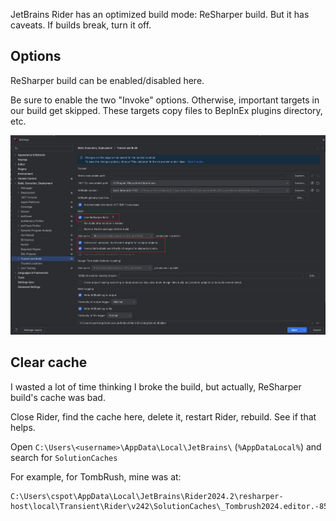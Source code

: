 JetBrains Rider has an optimized build mode: ReSharper build. But it has caveats. If builds break, turn it off.

## Options

ReSharper build can be enabled/disabled here.

Be sure to enable the two "Invoke" options. Otherwise, important targets in our build get skipped. These targets copy
files to BepInEx plugins directory, etc.

![](./images/jetbrains-rider-resharperbuild-options.png)

## Clear cache

I wasted a lot of time thinking I broke the build, but actually, ReSharper build's cache was bad.

Close Rider, find the cache here, delete it, restart Rider, rebuild.  See if that helps.

Open `C:\Users\<username>\AppData\Local\JetBrains\` (`%AppDataLocal%`) and search for `SolutionCaches`

For example, for TombRush, mine was at:

```
C:\Users\cspot\AppData\Local\JetBrains\Rider2024.2\resharper-host\local\Transient\Rider\v242\SolutionCaches\_Tombrush2024.editor.-855807377.00
```
